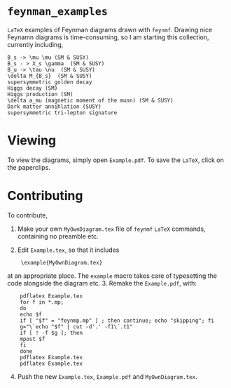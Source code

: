 `feynman_examples`
================

`LaTeX` examples of Feynman diagrams drawn with `feynmf`. Drawing nice Feynamn diagrams is time-consuming, so I am starting this
collection, currently including,

    B_s -> \mu \mu (SM & SUSY)
    B_s - > X_s \gamma  (SM & SUSY)
    B_u -> \tau \nu  (SM & SUSY)
    \delta M_{B_s}  (SM & SUSY)
    supersymmetric golden decay
    Higgs decay (SM)
    Higgs production (SM)
    \delta a_mu (magnetic moment of the muon) (SM & SUSY)
    Dark matter annihlation (SUSY)
    supersymmetric tri-lepton signature
  

Viewing
=======

To view the diagrams, simply open `Example.pdf`. To save the `LaTeX`, click on the paperclips.

Contributing
============
To contribute, 

1. Make your own `MyOwnDiagram.tex` file of `feynmf` `LaTeX` commands, containing no preamble etc. 
2. Edit `Example.tex`, so that it includes

        \example{MyOwnDiagram.tex}
at an appropriate place. The `example` macro takes care of typesetting the code alongside the diagram etc.
3.  Remake the `Example.pdf`, with:

        pdflatex Example.tex
        for f in *.mp; 
        do 
        echo $f
        if [ "$f" = "feynmp.mp" ] ; then continue; echo "skipping"; fi
        g="\`echo "$f" | cut -d'.' -f1\`.t1"
        if [ ! -f $g ]; then
        mpost $f
        fi
        done
        pdflatex Example.tex
        pdflatex Example.tex
4. Push the new `Example.tex`, `Example.pdf` and `MyOwnDiagram.tex`.
